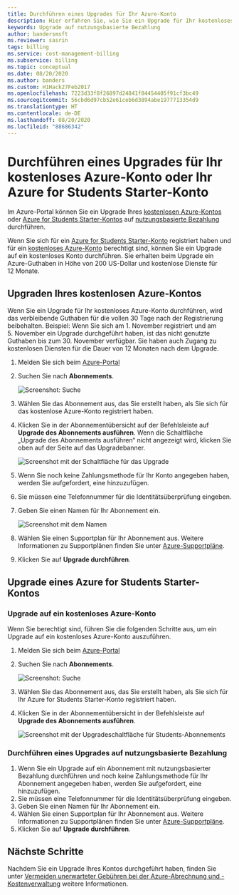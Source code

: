 ```yaml
---
title: Durchführen eines Upgrades für Ihr Azure-Konto
description: Hier erfahren Sie, wie Sie ein Upgrade für Ihr kostenloses Azure-Konto oder Ihr Azure for Students Starter-Konto durchführen. Lesen Sie zusätzliche Informationen zu Azure-Supportplänen.
keywords: Upgrade auf nutzungsbasierte Bezahlung
author: bandersmsft
ms.reviewer: sasrin
tags: billing
ms.service: cost-management-billing
ms.subservice: billing
ms.topic: conceptual
ms.date: 08/20/2020
ms.author: banders
ms.custom: H1Hack27Feb2017
ms.openlocfilehash: 7223d33f8f26897d24841f84454405f91cf3bc49
ms.sourcegitcommit: 56cbd6d97cb52e61ceb6d3894abe1977713354d9
ms.translationtype: HT
ms.contentlocale: de-DE
ms.lasthandoff: 08/20/2020
ms.locfileid: "88686342"
---
```

# <a name="upgrade-your-azure-free-account-or-azure-for-students-starter-account"></a>Durchführen eines Upgrades für Ihr kostenloses Azure-Konto oder Ihr Azure for Students Starter-Konto

Im Azure-Portal können Sie ein Upgrade Ihres [kostenlosen Azure-Kontos](https://azure.microsoft.com/free/) oder [Azure for Students Starter-Kontos](https://azure.microsoft.com/offers/ms-azr-0144p/) auf [nutzungsbasierte Bezahlung](https://azure.microsoft.com/offers/ms-azr-0003p/) durchführen.

Wenn Sie sich für ein [Azure for Students Starter-Konto](https://azure.microsoft.com/offers/ms-azr-0144p/) registriert haben und für ein [kostenloses Azure-Konto](https://azure.microsoft.com/free/) berechtigt sind, können Sie ein Upgrade auf ein kostenloses Konto durchführen. Sie erhalten beim Upgrade ein Azure-Guthaben in Höhe von 200 US-Dollar und kostenlose Dienste für 12 Monate.

<a id="freetrial"></a>

## <a name="upgrade-your-azure-free-account"></a>Upgraden Ihres kostenlosen Azure-Kontos

Wenn Sie ein Upgrade für Ihr kostenloses Azure-Konto durchführen, wird das verbleibende Guthaben für die vollen 30 Tage nach der Registrierung beibehalten. Beispiel: Wenn Sie sich am 1. November registriert und am 5. November ein Upgrade durchgeführt haben, ist das nicht genutzte Guthaben bis zum 30. November verfügbar. Sie haben auch Zugang zu kostenlosen Diensten für die Dauer von 12 Monaten nach dem Upgrade.

1. Melden Sie sich beim [Azure-Portal](https://portal.azure.com)
1. Suchen Sie nach **Abonnements**.

    ![Screenshot: Suche](./media/upgrade-azure-subscription/search-subscriptions-ibiza.png)

1. Wählen Sie das Abonnement aus, das Sie erstellt haben, als Sie sich für das kostenlose Azure-Konto registriert haben.
1. Klicken Sie in der Abonnementübersicht auf der Befehlsleiste auf **Upgrade des Abonnements ausführen**. Wenn die Schaltfläche „Upgrade des Abonnements ausführen“ nicht angezeigt wird, klicken Sie oben auf der Seite auf das Upgradebanner.

    ![Screenshot mit der Schaltfläche für das Upgrade](./media/upgrade-azure-subscription/free-upgrade-button.png)

1. Wenn Sie noch keine Zahlungsmethode für Ihr Konto angegeben haben, werden Sie aufgefordert, eine hinzuzufügen.

1. Sie müssen eine Telefonnummer für die Identitätsüberprüfung eingeben.

1. Geben Sie einen Namen für Ihr Abonnement ein.

     ![Screenshot mit dem Namen](./media/upgrade-azure-subscription/free-upgrade-name.png)

1. Wählen Sie einen Supportplan für Ihr Abonnement aus. Weitere Informationen zu Supportplänen finden Sie unter [Azure-Supportpläne](https://azure.microsoft.com/us/support/plans/).

1. Klicken Sie auf **Upgrade durchführen**.

<a id="student"></a>

## <a name="upgrade-your-azure-for-students-starter-account"></a>Upgrade eines Azure for Students Starter-Kontos

### <a name="upgrade-to-an-azure-free-account"></a>Upgrade auf ein kostenloses Azure-Konto

Wenn Sie berechtigt sind, führen Sie die folgenden Schritte aus, um ein Upgrade auf ein kostenloses Azure-Konto auszuführen.

1. Melden Sie sich beim [Azure-Portal](https://portal.azure.com)
1. Suchen Sie nach **Abonnements**.

    ![Screenshot: Suche](./media/upgrade-azure-subscription/search-subscriptions-ibiza.png)

1. Wählen Sie das Abonnement aus, das Sie erstellt haben, als Sie sich für Ihr Azure for Students Starter-Konto registriert haben.
1. Klicken Sie in der Abonnementübersicht in der Befehlsleiste auf **Upgrade des Abonnements ausführen**.

    ![Screenshot mit der Upgradeschaltfläche für Students-Abonnements](./media/upgrade-azure-subscription/student-upgrade-ibiza.png)

### <a name="upgrade-to-pay-as-you-go-rates"></a>Durchführen eines Upgrades auf nutzungsbasierte Bezahlung

1. Wenn Sie ein Upgrade auf ein Abonnement mit nutzungsbasierter Bezahlung durchführen und noch keine Zahlungsmethode für Ihr Abonnement angegeben haben, werden Sie aufgefordert, eine hinzuzufügen.
1. Sie müssen eine Telefonnummer für die Identitätsüberprüfung eingeben.
1. Geben Sie einen Namen für Ihr Abonnement ein.
1. Wählen Sie einen Supportplan für Ihr Abonnement aus. Weitere Informationen zu Supportplänen finden Sie unter [Azure-Supportpläne](https://azure.microsoft.com/us/support/plans/).
1. Klicken Sie auf **Upgrade durchführen**.

## <a name="next-steps"></a>Nächste Schritte

Nachdem Sie ein Upgrade Ihres Kontos durchgeführt haben, finden Sie unter [Vermeiden unerwarteter Gebühren bei der Azure-Abrechnung und -Kostenverwaltung](getting-started.md) weitere Informationen.
